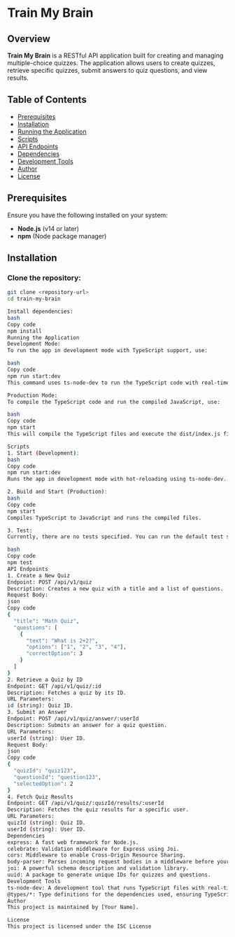 # Train My Brain

## Overview
**Train My Brain** is a RESTful API application built for creating and managing multiple-choice quizzes. The application allows users to create quizzes, retrieve specific quizzes, submit answers to quiz questions, and view results.

## Table of Contents
- [Prerequisites](#prerequisites)
- [Installation](#installation)
- [Running the Application](#running-the-application)
- [Scripts](#scripts)
- [API Endpoints](#api-endpoints)
- [Dependencies](#dependencies)
- [Development Tools](#development-tools)
- [Author](#author)
- [License](#license)

## Prerequisites
Ensure you have the following installed on your system:
- **Node.js** (v14 or later)
- **npm** (Node package manager)

## Installation

### Clone the repository:
```bash
git clone <repository-url>
cd train-my-brain

Install dependencies:
bash
Copy code
npm install
Running the Application
Development Mode:
To run the app in development mode with TypeScript support, use:

bash
Copy code
npm run start:dev
This command uses ts-node-dev to run the TypeScript code with real-time reloading.

Production Mode:
To compile the TypeScript code and run the compiled JavaScript, use:

bash
Copy code
npm start
This will compile the TypeScript files and execute the dist/index.js file.

Scripts
1. Start (Development):
bash
Copy code
npm run start:dev
Runs the app in development mode with hot-reloading using ts-node-dev.

2. Build and Start (Production):
bash
Copy code
npm start
Compiles TypeScript to JavaScript and runs the compiled files.

3. Test:
Currently, there are no tests specified. You can run the default test script:

bash
Copy code
npm test
API Endpoints
1. Create a New Quiz
Endpoint: POST /api/v1/quiz
Description: Creates a new quiz with a title and a list of questions.
Request Body:
json
Copy code
{
  "title": "Math Quiz",
  "questions": [
    {
      "text": "What is 2+2?",
      "options": ["1", "2", "3", "4"],
      "correctOption": 3
    }
  ]
}
2. Retrieve a Quiz by ID
Endpoint: GET /api/v1/quiz/:id
Description: Fetches a quiz by its ID.
URL Parameters:
id (string): Quiz ID.
3. Submit an Answer
Endpoint: POST /api/v1/quiz/answer/:userId
Description: Submits an answer for a quiz question.
URL Parameters:
userId (string): User ID.
Request Body:
json
Copy code
{
  "quizId": "quiz123",
  "questionId": "question123",
  "selectedOption": 2
}
4. Fetch Quiz Results
Endpoint: GET /api/v1/quiz/:quizId/results/:userId
Description: Fetches the quiz results for a specific user.
URL Parameters:
quizId (string): Quiz ID.
userId (string): User ID.
Dependencies
express: A fast web framework for Node.js.
celebrate: Validation middleware for Express using Joi.
cors: Middleware to enable Cross-Origin Resource Sharing.
body-parser: Parses incoming request bodies in a middleware before your handlers.
joi: A powerful schema description and validation library.
uuid: A package to generate unique IDs for quizzes and questions.
Development Tools
ts-node-dev: A development tool that runs TypeScript files with real-time reload.
@types/*: Type definitions for the dependencies used, ensuring TypeScript compatibility.
Author
This project is maintained by [Your Name].

License
This project is licensed under the ISC License